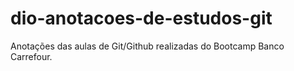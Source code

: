 # dio-anotacoes-de-estudos-git
Anotações das aulas de Git/Github realizadas do Bootcamp Banco Carrefour.
